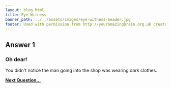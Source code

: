 ```yaml
---
layout: blog.html
title: Eye Witness
banner_path: ../../assets/images/eye-witness-header.jpg
footer: Used with permission from http://youramazingbrain.org.uk created by At-Bristol Science centre
---
```

## Answer 1

### Oh dear!

You didn't notice the man going into the shop was wearing dark clothes.

[**Next Question...**](page4.html)

